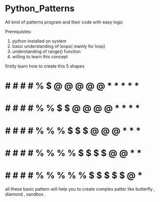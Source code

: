 # Python_Patterns
All kind of patterns program and their code with easy logic

Prerequistes:
  1. python installed on system
  2. basic understanding of loops( mainly for loop)
  3. understanding of range() function
  4. willing to learn this concept
 
 firstly learn how to create this 5 shapes
  # # # # #            %    $              @ @ @ @ @   * * * * *
  # # # # #          % %    $ $              @ @ @ @   * * * *
  # # # # #        % % %    $ $ $              @ @ @    * * * 
  # # # # #      % % % %    $ $ $ $              @ @   * *
  # # # # #    % % % % %    $ $ $ $ $              @   *
 
 all these basic pattern will help you to create complex patter like butterfly , diamond , sandbox .
